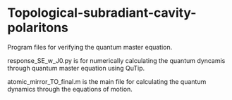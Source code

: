 # Topological-subradiant-cavity-polaritons

Program files for verifying the quantum master equation.

response_SE_w_J0.py is for numerically calculating the quantum dyncamis through quantum master equation using QuTip.

atomic_mirror_TO_final.m is the main file for calculating the quantum dynamics through the equations of motion.
